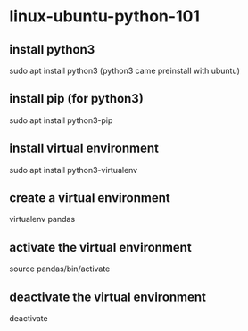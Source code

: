# linux-ubuntu-python-101

## install python3
sudo apt install python3 (python3 came preinstall with ubuntu)

## install pip (for python3)
sudo apt install python3-pip

## install virtual environment
sudo apt install python3-virtualenv

## create a virtual environment
virtualenv pandas

## activate the virtual environment
source pandas/bin/activate

## deactivate the virtual environment
deactivate
